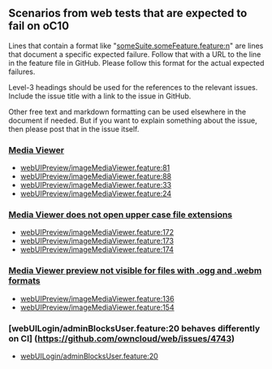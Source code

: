 ## Scenarios from web tests that are expected to fail on oC10

Lines that contain a format like "[someSuite.someFeature.feature:n](https://github.com/owncloud/web/path/to/feature)"
are lines that document a specific expected failure. Follow that with a URL to the line in the feature file in GitHub.
Please follow this format for the actual expected failures.

Level-3 headings should be used for the references to the relevant issues. Include the issue title with a link to the issue in GitHub.

Other free text and markdown formatting can be used elsewhere in the document if needed. But if you want to explain something about the issue, then please post that in the issue itself.

### [Media Viewer](https://github.com/owncloud/ocis/issues/1106)
-   [webUIPreview/imageMediaViewer.feature:81](https://github.com/owncloud/web/blob/master/tests/acceptance/features/webUIPreview/imageMediaViewer.feature#L81)
-   [webUIPreview/imageMediaViewer.feature:88](https://github.com/owncloud/web/blob/master/tests/acceptance/features/webUIPreview/imageMediaViewer.feature#L88)
-   [webUIPreview/imageMediaViewer.feature:33](https://github.com/owncloud/web/blob/master/tests/acceptance/features/webUIPreview/imageMediaViewer.feature#L33)
-   [webUIPreview/imageMediaViewer.feature:24](https://github.com/owncloud/web/blob/master/tests/acceptance/features/webUIPreview/imageMediaViewer.feature#L24)

### [Media Viewer does not open upper case file extensions](https://github.com/owncloud/web/issues/4647)
-   [webUIPreview/imageMediaViewer.feature:172](https://github.com/owncloud/web/blob/master/tests/acceptance/features/webUIPreview/imageMediaViewer.feature#L172)
-   [webUIPreview/imageMediaViewer.feature:173](https://github.com/owncloud/web/blob/master/tests/acceptance/features/webUIPreview/imageMediaViewer.feature#L173)
-   [webUIPreview/imageMediaViewer.feature:174](https://github.com/owncloud/web/blob/master/tests/acceptance/features/webUIPreview/imageMediaViewer.feature#L174)

### [Media Viewer preview not visible for files with .ogg and .webm formats](https://github.com/owncloud/web/issues/4667)
-   [webUIPreview/imageMediaViewer.feature:136](https://github.com/owncloud/web/blob/master/tests/acceptance/features/webUIPreview/imageMediaViewer.feature#L136)
-   [webUIPreview/imageMediaViewer.feature:154](https://github.com/owncloud/web/blob/master/tests/acceptance/features/webUIPreview/imageMediaViewer.feature#L154)

### [webUILogin/adminBlocksUser.feature:20 behaves differently on CI] (https://github.com/owncloud/web/issues/4743)
-   [webUILogin/adminBlocksUser.feature:20](https://github.com/owncloud/web/blob/master/tests/acceptance/features/webUILogin/adminBlocksUser.feature#L120)
